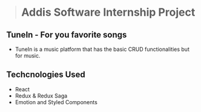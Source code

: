 > # Addis Software Internship Project

## TuneIn - For you favorite songs

- TuneIn is a music platform that has the basic CRUD functionalities but for music.


## Techcnologies Used

- React
- Redux & Redux Saga
- Emotion and Styled Components
